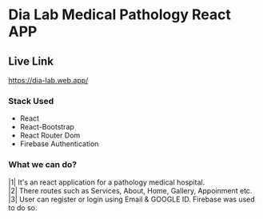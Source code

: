 # Dia Lab Medical Pathology React APP
## Live Link
https://dia-lab.web.app/

### Stack Used
- React
- React-Bootstrap
- React Router Dom
- Firebase Authentication

### What we can do? 
|1| It's an react application for a pathology medical hospital. <br>
|2| There routes such as Services, About, Home, Gallery, Appoinment etc. <br>
|3| User can register or login using Email & GOOGLE ID. Firebase was used to do so.
